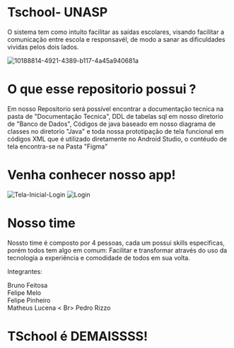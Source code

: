 # Tschool- UNASP

O sistema tem como intuíto facilitar as saídas escolares, visando facilitar a comunicação entre escola e responsavél, de modo a sanar as dificuldades vividas pelos dois lados.

![10188814-4921-4389-b117-4a45a940681a](https://user-images.githubusercontent.com/34111297/70008042-32616780-1551-11ea-8665-d0d07f5e03fa.jpg)

# O que esse repositorio possui ?

Em nosso Repositorio será possível encontrar a documentação tecnica na pasta de "Documentação Tecnica", DDL de tabelas sql em nosso diretorio de "Banco de Dados", Códigos de java baseado em nosso diagrama de classes no diretorio "Java" e toda nossa prototipação de tela funcional em códigos XML que é utilizado diretamente no Android Studio, o contéudo de tela encontra-se na Pasta "Figma"


# Venha conhecer nosso app!

![Tela-Inicial-Login](https://user-images.githubusercontent.com/34111297/70012793-4d81a680-1554-11ea-96a8-2e1c3ab38b43.jpg)      ![Login](https://user-images.githubusercontent.com/34111297/70012956-cb45b200-1554-11ea-9982-265d87d03118.png)


# Nosso time

Nossto time é composto por 4 pessoas, cada um possui skills especificas, porém todos tem algo em comum: Facilitar e transformar através do uso da tecnologia a experiência e comodidade de todos em sua volta.


Integrantes: 

Bruno Feitosa
<br>
Felipe Melo
<br>
Felipe Pinheiro 
<br>
Matheus Lucena
< Br>
Pedro Rizzo
# TSchool é DEMAISSSS!
